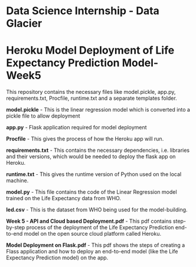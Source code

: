 # Data Science Internship - Data Glacier
# Heroku Model Deployment of Life Expectancy Prediction Model-Week5

This repository contains the necessary files like model.pickle, app.py, requirements.txt, Procfile, runtime.txt and a separate templates folder.

**model.pickle** - This is the linear regression model which is converted into a pickle file to allow deployment

**app.py** - Flask application required for model deployment

**Procfile** - This gives the process of how the Heroku app will run.

**requirements.txt** - This contains the necessary dependencies, i.e. libraries and their versions, which would be needed to deploy the flask app on Heroku.

**runtime.txt** - This gives the runtime version of Python used on the local machine.

**model.py** - This file contains the code of the Linear Regression model trained on the Life Expectancy data from WHO.

**led.csv** - This is the dataset from WHO being used for the model-building.

**Week 5 - API and Cloud based Deployment.pdf** - This pdf contains step-by-step process of the deployment of the Life Expectancy Prediction end-to-end model on the open source cloud platform called Heroku.

**Model Deployment on Flask.pdf** - This pdf shows the steps of creating a Flass application and how to deploy an end-to-end model (like the Life Expectancy Prediction model) on the app.
